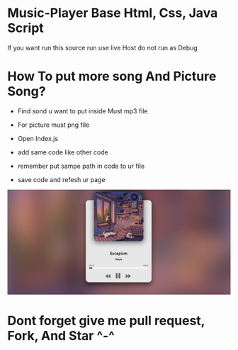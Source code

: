 # Music-Player Base Html, Css, Java Script

If you want run this source run use live  Host do not run as Debug

# How To put more song And Picture Song?

- Find sond u want to put inside Must mp3 file 

- For picture must png file 

- Open Index.js

- add same code like other code

- remember put sampe path in code to ur file

-  save code and refesh ur page

![screenshot](Demo.png)

# Dont forget give me pull request, Fork, And Star ^-^
